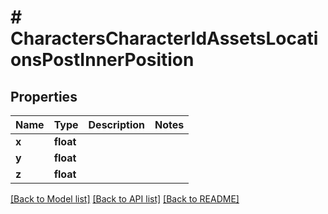 # # CharactersCharacterIdAssetsLocationsPostInnerPosition

## Properties

Name | Type | Description | Notes
------------ | ------------- | ------------- | -------------
**x** | **float** |  |
**y** | **float** |  |
**z** | **float** |  |

[[Back to Model list]](../../README.md#models) [[Back to API list]](../../README.md#endpoints) [[Back to README]](../../README.md)
